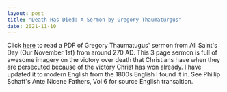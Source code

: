 ```yaml
---
layout: post
title: "Death Has Died: A Sermon by Gregory Thaumaturgus"
date: 2021-11-10
---
```


Click [here](/pdfs/on-all-the-saints.pdf) to read a PDF of Gregory Thaumatugus' sermon from All Saint's Day (Our November 1st) from around 270 AD. This 3 page sermon is full of awesome imagery on the victory over death that Christians have when they are persecuted because of the victory Christ has won already. I have updated it to modern English from the 1800s English I found it in. See Phillip Schaff's Ante Nicene Fathers, Vol 6 for source English transaltion. 
